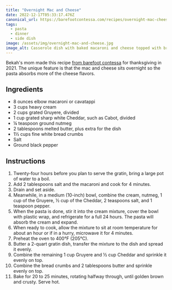 ```yaml
---
title: "Overnight Mac and Cheese"
date: 2022-12-17T05:33:17.476Z
canonical_url: https://barefootcontessa.com/recipes/overnight-mac-cheese
tags:
  - pasta
  - dinner
  - side dish
image: /assets/img/overnight-mac-and-cheese.jpg
image_alt: Casserole dish with baked macaroni and cheese topped with breadcrumbs.
---
```

Bekah's mom made this recipe [from barefoot contessa](https://barefootcontessa.com/recipes/overnight-mac-cheese) for thanksgiving in 2021. The unique feature is that the mac and cheese sits overnight so the pasta absorbs more of the cheese flavors.

## Ingredients

- 8 ounces elbow macaroni or cavatappi
- 3 cups heavy cream
- 2 cups grated Gruyere, divided
- 1 cup grated sharp white Cheddar, such as Cabot, divided
- ¼ teaspoon ground nutmeg
- 2 tablespoons melted butter, plus extra for the dish
- 1½ cups fine white bread crumbs
- Salt
- Ground black pepper

## Instructions

1. Twenty-four hours before you plan to serve the gratin, bring a large pot of water to a boil.
1. Add 2 tablespoons salt and the macaroni and cook for 4 minutes.
1. Drain and set aside.
1. Meanwhile, in a medium (10-inch) bowl, combine the cream, nutmeg, 1 cup of the Gruyere, ½ cup of the Cheddar, 2 teaspoons salt, and 1 teaspoon pepper.
1. When the pasta is done, stir it into the cream mixture, cover the bowl with plastic wrap, and refrigerate for a full 24 hours.  The pasta will absorb the cream and expand.
1. When ready to cook, allow the mixture to sit at room temperature for about an hour or if in a hurry, microwave it for 4 minutes.
1. Preheat the oven to 400°F (205°C).
1. Butter a 2-quart gratin dish, transfer the mixture to the dish and spread it evenly.
1. Combine the remaining 1 cup Gruyere and ½ cup Cheddar and sprinkle it evenly on top.
1. Combine the bread crumbs and 2 tablespoons butter and sprinkle evenly on top.
1. Bake for 20 to 25 minutes, rotating halfway through, until golden brown and crusty.  Serve hot.
